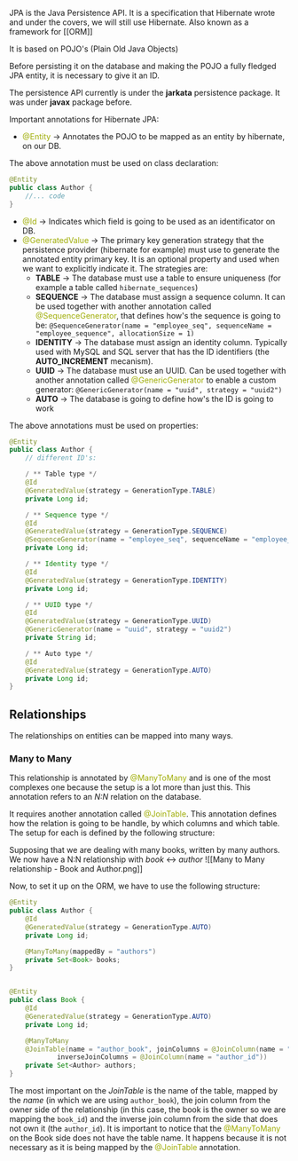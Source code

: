 
JPA is the Java Persistence API. It is a specification that Hibernate wrote and under the covers, we will still use Hibernate. Also known as a framework for [[ORM]]

It is based on POJO's (Plain Old Java Objects)

Before persisting it on the database and making the POJO a fully fledged JPA entity, it is necessary to give it an ID.

The persistence API currently is under the **jarkata** persistence package. It was under **javax** package before.

Important annotations for Hibernate JPA:

- <span style="color: #9fad05">@Entity</span> → Annotates the POJO to be mapped as an entity by hibernate, on our DB. 
 
The above annotation must be used on class declaration:

```java
@Entity
public class Author { 
	//... code
}
```

- <span style="color: #9fad05">@Id</span> → Indicates which field is going to be used as an identificator on DB.
- <span style="color: #9fad05">@GeneratedValue</span> → The primary key generation strategy that the persistence provider (hibernate for example) must use to generate the annotated entity primary key. It is an optional property and used when we want to explicitly indicate it. The strategies are: 
	- **TABLE** → The database must use a table to ensure uniqueness (for example a table called `hibernate_sequences`)
	- **SEQUENCE** → The database must assign a sequence column. It can be used together with another annotation called <span style="color: #9fad05">@SequenceGenerator</span>, that defines how's the sequence is going to be: 
	  `@SequenceGenerator(name = "employee_seq", sequenceName = "employee_sequence", allocationSize = 1)`
	- **IDENTITY** → The database must assign an identity column. Typically used with MySQL and SQL server that has the ID identifiers (the **AUTO_INCREMENT** mecanism).
	- **UUID** → The database must use an UUID. Can be used together with another annotation called <span style="color: #9fad05">@GenericGenerator</span> to enable a custom generator:
	  `@GenericGenerator(name = "uuid", strategy = "uuid2")`
	- **AUTO** → The database is going to define how's the ID is going to work

The above annotations must be used on properties:

```java
@Entity
public class Author {
	// different ID's:

	/ ** Table type */
	@Id
	@GeneratedValue(strategy = GenerationType.TABLE)
	private Long id;

	/ ** Sequence type */
	@Id
	@GeneratedValue(strategy = GenerationType.SEQUENCE)
	@SequenceGenerator(name = "employee_seq", sequenceName = "employee_sequence", allocationSize = 1)
	private Long id;

	/ ** Identity type */
	@Id
	@GeneratedValue(strategy = GenerationType.IDENTITY)
	private Long id;

	/ ** UUID type */
	@Id
	@GeneratedValue(strategy = GenerationType.UUID)
	@GenericGenerator(name = "uuid", strategy = "uuid2")
	private String id;

	/ ** Auto type */
	@Id
	@GeneratedValue(strategy = GenerationType.AUTO)
	private Long id;
}
```


## Relationships

The relationships on entities can be mapped into many ways. 

### Many to Many

This relationship is annotated by <span style="color: #9fad05">@ManyToMany</span> and is one of the most complexes one because the setup is a lot more than just this. This annotation refers to an _N:N_ relation on the database.

It requires another annotation called <span style="color: #9fad05">@JoinTable</span>. This annotation defines how the relation is going to be handle, by which columns and which table. The setup for each is defined by the following structure:

Supposing that we are dealing with many books, written by many authors. We now have a N:N relationship with _book_ ↔ _author_
![[Many to Many relationship - Book and Author.png]]

Now, to set it up on the ORM, we have to use the following structure: 

```java
@Entity
public class Author {
	@Id  
	@GeneratedValue(strategy = GenerationType.AUTO)  
	private Long id;

	@ManyToMany(mappedBy = "authors")  
	private Set<Book> books;
}


@Entity
public class Book {
	@Id  
	@GeneratedValue(strategy = GenerationType.AUTO)  
	private Long id;

	@ManyToMany
	@JoinTable(name = "author_book", joinColumns = @JoinColumn(name = "book_id"),  
	        inverseJoinColumns = @JoinColumn(name = "author_id"))  
	private Set<Author> authors;
}
```

The most important on the _JoinTable_ is the name of the table, mapped by the *name* (in which we are using `author_book`), the join column from the owner side of the relationship (in this case, the book is the owner so we are mapping the `book_id`) and the inverse join column from the side that does not own it (the `author_id`). It is important to notice that the <span style="color: #9fad05">@ManyToMany</span> on the Book side does not have the table name. It happens because it is not necessary as it is being mapped by the <span style="color: #9fad05">@JoinTable</span> annotation.